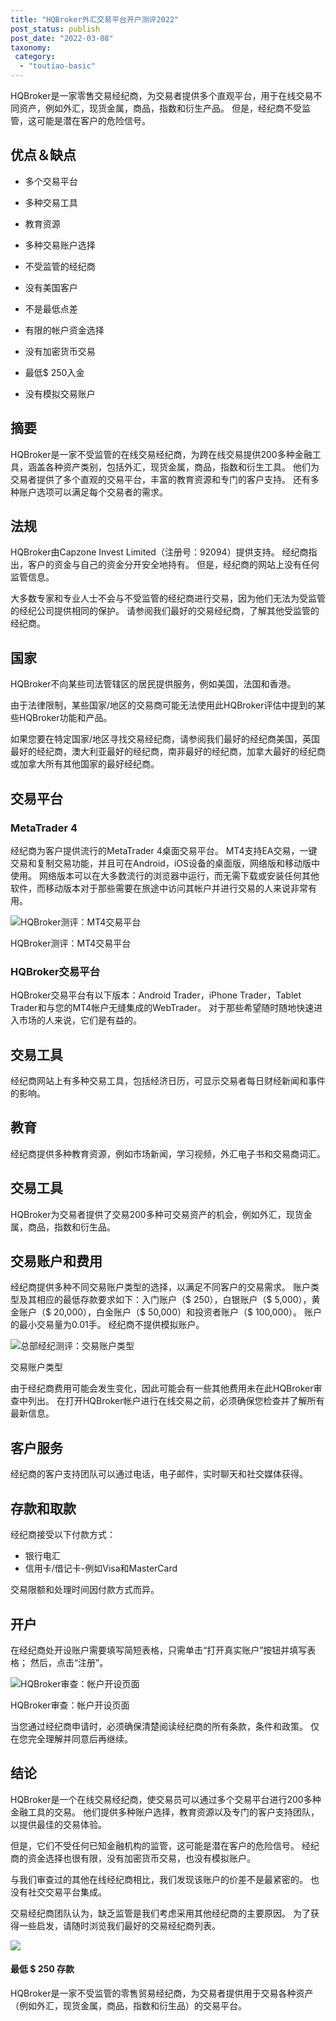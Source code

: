```yaml
---
title: "HQBroker外汇交易平台开户测评2022"
post_status: publish
post_date: "2022-03-08"
taxonomy:
 category: 
  - "toutiao-basic"
---
```


HQBroker是一家零售交易经纪商，为交易者提供多个直观平台，用于在线交易不同资产，例如外汇，现货金属，商品，指数和衍生产品。 但是，经纪商不受监管，这可能是潜在客户的危险信号。

## 优点＆缺点

- 多个交易平台
    
- 多种交易工具
    
- 教育资源
    
- 多种交易账户选择
    
- 不受监管的经纪商
    
- 没有美国客户
    
- 不是最低点差
    
- 有限的帐户资金选择
    
- 没有加密货币交易
    
- 最低$ 250入金
    
- 没有模拟交易账户
    

## 摘要

HQBroker是一家不受监管的在线交易经纪商，为跨在线交易提供200多种金融工具，涵盖各种资产类别，包括外汇，现货金属，商品，指数和衍生工具。 他们为交易者提供了多个直观的交易平台，丰富的教育资源和专门的客户支持。 还有多种账户选项可以满足每个交易者的需求。

## 法规

HQBroker由Capzone Invest Limited（注册号：92094）提供支持。 经纪商指出，客户的资金与自己的资金分开安全地持有。 但是，经纪商的网站上没有任何监管信息。

大多数专家和专业人士不会与不受监管的经纪商进行交易，因为他们无法为受监管的经纪公司提供相同的保护。 请参阅我们最好的交易经纪商，了解其他受监管的经纪商。

## 国家

HQBroker不向某些司法管辖区的居民提供服务，例如美国，法国和香港。

由于法律限制，某些国家/地区的交易商可能无法使用此HQBroker评估中提到的某些HQBroker功能和产品。

如果您要在特定国家/地区寻找交易经纪商，请参阅我们最好的经纪商美国，英国最好的经纪商，澳大利亚最好的经纪商，南非最好的经纪商，加拿大最好的经纪商或加拿大所有其他国家的最好经纪商。

## 交易平台

### MetaTrader 4

经纪商为客户提供流行的MetaTrader 4桌面交易平台。 MT4支持EA交易，一键交易和复制交易功能，并且可在Android，iOS设备的桌面版，网络版和移动版中使用。 网络版本可以在大多数流行的浏览器中运行，而无需下载或安装任何其他软件，而移动版本对于那些需要在旅途中访问其帐户并进行交易的人来说非常有用。

![HQBroker测评：MT4交易平台](https://cdn.fendou.la/funstoutiao/2020/11/HQBroker-Review-MT4-Platform-.jpg "HQBroker测评：MT4交易平台")

HQBroker测评：MT4交易平台

### HQBroker交易平台

HQBroker交易平台有以下版本：Android Trader，iPhone Trader，Tablet Trader和与您的MT4帐户无缝集成的WebTrader。 对于那些希望随时随地快速进入市场的人来说，它们是有益的。

## 交易工具

经纪商网站上有多种交易工具，包括经济日历，可显示交易者每日财经新闻和事件的影响。

## 教育

经纪商提供多种教育资源，例如市场新闻，学习视频，外汇电子书和交易商词汇。

## 交易工具

HQBroker为交易者提供了交易200多种可交易资产的机会，例如外汇，现货金属，商品，指数和衍生品。

## 交易账户和费用

经纪商提供多种不同交易账户类型的选择，以满足不同客户的交易需求。 账户类型及其相应的最低存款要求如下：入门账户（$ 250），白银账户（$ 5,000），黄金账户（$ 20,000），白金账户（$ 50,000）和投资者账户（$ 100,000）。 账户的最小交易量为0.01手。 经纪商不提供模拟账户。

![总部经纪测评：交易账户类型](https://cdn.fendou.la/funstoutiao/2020/11/HQBroker-Review-Account-Types-1024x259.jpg "总部经纪测评：交易账户类型")

交易账户类型

由于经纪商费用可能会发生变化，因此可能会有一些其他费用未在此HQBroker审查中列出。 在打开HQBroker帐户进行在线交易之前，必须确保您检查并了解所有最新信息。

## 客户服务

经纪商的客户支持团队可以通过电话，电子邮件，实时聊天和社交媒体获得。

## 存款和取款

经纪商接受以下付款方式：

- 银行电汇
- 信用卡/借记卡-例如Visa和MasterCard

交易限额和处理时间因付款方式而异。

## 开户

在经纪商处开设账户需要填写简短表格，只需单击“打开真实账户”按钮并填写表格； 然后，点击“注册”。

![HQBroker审查：帐户开设页面](https://cdn.fendou.la/funstoutiao/2020/11/HQBroker-Review-Account-Opening-Page-270x1024.jpg "HQBroker审查：帐户开设页面")

HQBroker审查：帐户开设页面

当您通过经纪商申请时，必须确保清楚阅读经纪商的所有条款，条件和政策。 仅在您完全理解并同意后再继续。

## 结论

HQBroker是一个在线交易经纪商，使交易员可以通过多个交易平台进行200多种金融工具的交易。 他们提供多种账户选择，教育资源以及专门的客户支持团队，以提供最佳的交易体验。

但是，它们不受任何已知金融机构的监管，这可能是潜在客户的危险信号。 经纪商的资金选择也很有限，没有加密货币交易，也没有模拟账户。

与我们审查过的其他在线经纪商相比，我们发现该账户的价差不是最紧密的。 也没有社交交易平台集成。

交易经纪商团队认为，缺乏监管是我们考虑采用其他经纪商的主要原因。 为了获得一些启发，请随时浏览我们最好的交易经纪商列表。

![](https://cdn.fendou.la/funstoutiao/2020/11/HQBroker-Logo.png)

#### 最低 $ 250 存款

HQBroker是一家不受监管的零售贸易经纪商，为交易者提供用于交易各种资产（例如外汇，现货金属，商品，指数和衍生品）的交易平台。
